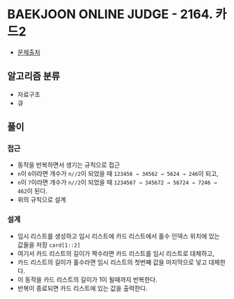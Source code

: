 # BAEKJOON ONLINE JUDGE - 2164. 카드2

* [문제출처](https://www.acmicpc.net/problem/2164 "2164. 카드2")

## 알고리즘 분류
- 자료구조
- 큐

## 풀이
### 접근
- 동작을 반복하면서 생기는 규칙으로 접근
- `n`이 `6`이라면 개수가 `n//2`이 되었을 때 `123456 → 34562 → 5624 → 246`이 되고,
- `n`이 `7`이라면 개수가 `n//2`이 되었을 때 `1234567 → 345672 → 56724 → 7246 → 462`이 된다.
- 위의 규칙으로 설계

### 설계
- 임시 리스트를 생성하고 임시 리스트에 카드 리스트에서 홀수 인덱스 위치에 있는 값들을 저장 `card[1::2]`
- 여기서 카드 리스트의 길이가 짝수라면 카드 리스트를 임시 리스트로 대체하고,
- 카드 리스트의 길이가 홀수라면 임시 리스트의 첫번째 값을 마지막으로 넣고 대체한다.
- 이 동작을 카드 리스트의 길이가 1이 될때까지 반복한다.
- 반복이 종료되면 카드 리스트에 있는 값을 출력한다.